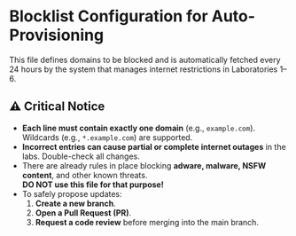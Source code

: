 # Blocklist Configuration for Auto-Provisioning

This file defines domains to be blocked and is automatically fetched every 24 hours by the system that manages internet restrictions in Laboratories 1–6.

## ⚠️ Critical Notice

- **Each line must contain exactly one domain** (e.g., `example.com`). Wildcards (e.g., `*.example.com`) are supported.
- **Incorrect entries can cause partial or complete internet outages** in the labs. Double-check all changes.
- There are already rules in place blocking **adware, malware, NSFW content**, and other known threats.  
  **DO NOT use this file for that purpose!**
- To safely propose updates:
  1. **Create a new branch**.
  2. **Open a Pull Request (PR)**.
  3. **Request a code review** before merging into the main branch.
